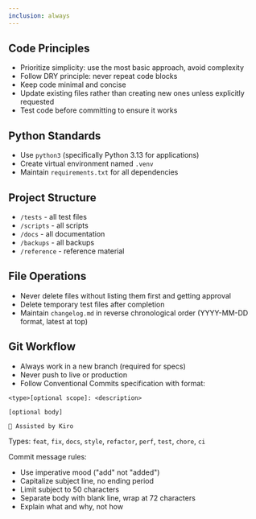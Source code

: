 ```yaml
---
inclusion: always
---
```


## Code Principles

- Prioritize simplicity: use the most basic approach, avoid complexity
- Follow DRY principle: never repeat code blocks
- Keep code minimal and concise
- Update existing files rather than creating new ones unless explicitly requested
- Test code before committing to ensure it works

## Python Standards

- Use `python3` (specifically Python 3.13 for applications)
- Create virtual environment named `.venv`
- Maintain `requirements.txt` for all dependencies

## Project Structure

- `/tests` - all test files
- `/scripts` - all scripts
- `/docs` - all documentation
- `/backups` - all backups
- `/reference` - reference material

## File Operations

- Never delete files without listing them first and getting approval
- Delete temporary test files after completion
- Maintain `changelog.md` in reverse chronological order (YYYY-MM-DD format, latest at top)

## Git Workflow

- Always work in a new branch (required for specs)
- Never push to live or production
- Follow Conventional Commits specification with format:

```
<type>[optional scope]: <description>

[optional body]

🤖 Assisted by Kiro
```

Types: `feat`, `fix`, `docs`, `style`, `refactor`, `perf`, `test`, `chore`, `ci`

Commit message rules:

- Use imperative mood ("add" not "added")
- Capitalize subject line, no ending period
- Limit subject to 50 characters
- Separate body with blank line, wrap at 72 characters
- Explain what and why, not how
